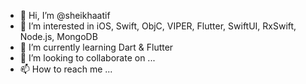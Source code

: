 - 👋 Hi, I’m @sheikhaatif
- 👀 I’m interested in iOS, Swift, ObjC, VIPER, Flutter, SwiftUI, RxSwift, Node.js, MongoDB
- 🌱 I’m currently learning Dart & Flutter
- 💞️ I’m looking to collaborate on ...
- 📫 How to reach me ... 

<!---
sheikhaatif/sheikhaatif is a ✨ special ✨ repository because its `README.md` (this file) appears on your GitHub profile.
You can click the Preview link to take a look at your changes.
--->
